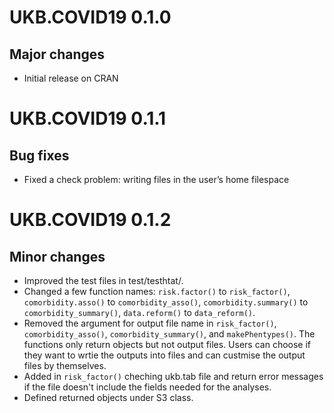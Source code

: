 # UKB.COVID19 0.1.0

## Major changes

- Initial release on CRAN

# UKB.COVID19 0.1.1

## Bug fixes

- Fixed a check problem: writing files in the user’s home filespace

# UKB.COVID19 0.1.2

## Minor changes

- Improved the test files in test/testhtat/.
- Changed a few function names: `risk.factor()` to `risk_factor()`, `comorbidity.asso()` to `comorbidity_asso()`, `comorbidity.summary()` to `comorbidity_summary()`, `data.reform()` to `data_reform()`.
- Removed the argument for output file name in `risk_factor()`, `comorbidity_asso()`, `comorbidity_summary()`, and `makePhentypes()`. The functions only return objects but not output files. Users can choose if they want to wrtie the outputs into files and can custmise the output files by themselves.
- Added in `risk_factor()` cheching ukb.tab file and return error messages if the file doesn't include the fields needed for the analyses.
- Defined returned objects under S3 class.
